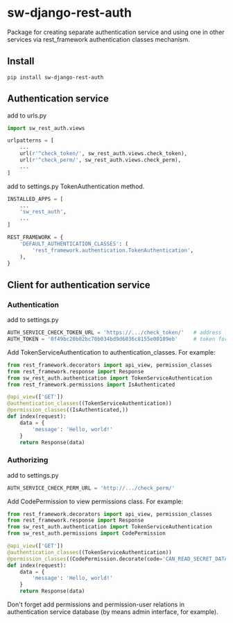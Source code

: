 # sw-django-rest-auth

Package for creating separate authentication service
and using one in other services via rest_framework authentication classes mechanism.

## Install
```
pip install sw-django-rest-auth
```

## Authentication service
add to urls.py
```python
import sw_rest_auth.views

urlpatterns = [
    ...
    url(r'^check_token/', sw_rest_auth.views.check_token),
    url(r'^check_perm/', sw_rest_auth.views.check_perm),
    ...
]
```

add to settings.py TokenAuthentication method.
```python
INSTALLED_APPS = [
    ...
    'sw_rest_auth',
    ...
]

REST_FRAMEWORK = {
    'DEFAULT_AUTHENTICATION_CLASSES': (
        'rest_framework.authentication.TokenAuthentication',
    ),
}
```

## Client for authentication service
### Authentication
add to settings.py
```python
AUTH_SERVICE_CHECK_TOKEN_URL = 'https://.../check_token/'   # address for authentication service project
AUTH_TOKEN = '0f49bc20b02bc70b034bd9d6036c8155e00109eb'     # token for connecting to authentication service
```

Add TokenServiceAuthentication to authentication_classes. For example:
```python
from rest_framework.decorators import api_view, permission_classes
from rest_framework.response import Response
from sw_rest_auth.authentication import TokenServiceAuthentication
from rest_framework.permissions import IsAuthenticated

@api_view(['GET'])
@authentication_classes((TokenServiceAuthentication))
@permission_classes((IsAuthenticated,))
def index(request):
    data = {
        'message': 'Hello, world!'
    }
    return Response(data)
```

### Authorizing
add to settings.py
```python
AUTH_SERVICE_CHECK_PERM_URL = 'http://.../check_perm/'
```

Add CodePermission to view permissions class. For example:
```python
from rest_framework.decorators import api_view, permission_classes
from rest_framework.response import Response
from sw_rest_auth.authentication import TokenServiceAuthentication
from sw_rest_auth.permissions import CodePermission

@api_view(['GET'])
@authentication_classes((TokenServiceAuthentication))
@permission_classes((CodePermission.decorate(code='CAN_READ_SECRET_DATA'),))
def index(request):
    data = {
        'message': 'Hello, world!'
    }
    return Response(data)

```

Don't forget add permissions and permission-user relations in authentication service database
(by means admin interface, for example).
